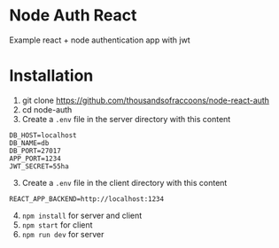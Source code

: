 # Node Auth React

Example react + node authentication app with jwt

# Installation

1. git clone https://github.com/thousandsofraccoons/node-react-auth
2. cd node-auth
3. Create a `.env` file in the server directory with this content

```
DB_HOST=localhost
DB_NAME=db
DB_PORT=27017
APP_PORT=1234
JWT_SECRET=55ha
```

3. Create a `.env` file in the client directory with this content

```
REACT_APP_BACKEND=http://localhost:1234
```

4. `npm install` for server and client
5. `npm start` for client
6. `npm run dev` for server
